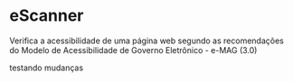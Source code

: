 eScanner
========

Verifica a acessibilidade de uma página web segundo as recomendações do Modelo de Acessibilidade de Governo Eletrônico - e-MAG (3.0)

testando mudanças
